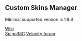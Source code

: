 ## Custom Skins Manager

Minimal supported version is 1.8.8

[Wiki](https://gitlab.com/Nanit/custom-skins-manager/-/wikis/General)  
[SpigotMC](https://www.spigotmc.org/resources/custom-skins-manager.57760/)
[Velocity forum](https://forums.velocitypowered.com/t/custom-skins-manager-universal-and-powerful-skins-manager/468)